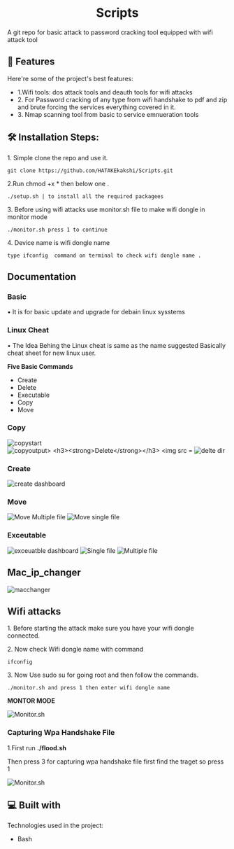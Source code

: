 <h1 id="title" align="center">Scripts</h1>

<p id="description">A git repo for basic attack to password cracking tool equipped with wifi attack tool</p>

  
  
<h2>🧐 Features</h2>

Here're some of the project's best features:

*   1.Wifi tools: dos attack tools and deauth tools for wifi attacks
*   2\. For Password cracking of any type from wifi handshake to pdf and zip and brute forcing the services everything covered in it.
*   3\. Nmap scanning tool from basic to service emnueration tools

<h2>🛠️ Installation Steps:</h2>

<p>1. Simple clone the repo and use it.</p>

```
git clone https://github.com/HATAKEkakshi/Scripts.git
```

<p>2.Run chmod +x * then below one .</p>

```
./setup.sh | to install all the required packagees
```

<p>3. Before using wifi attacks use monitor.sh file to make wifi dongle in monitor mode</p>

```
./monitor.sh press 1 to continue
```

<p>4. Device name is wifi dongle name</p>

```
type ifconfig  command on terminal to check wifi dongle name .
```
<h2>Documentation</h2>
  <h3>Basic</h3>
  <p> • It is for basic update and upgrade for debain linux sysstems</p>
  <h3> Linux Cheat</h3>
  <p> • The Idea Behing the Linux cheat is same as the name suggested Basically cheat sheet for new linux user. </p>
  <p><strong>Five Basic Commands</strong></p>
  <ul>
    <li>Create</li>
    <li>Delete</li>
    <li>Executable</li>
    <li>Copy</li>
    <li>Move</li>
  </ul>
    <h3><strong>Copy</strong></h3>
    <img src = "Images/copystart.png" alt="copystart">
    <img src = "Images/copyoutput.png" alt="copyoutput>
    <h3><strong>Delete</strong></h3>
    <img src = "Images/Delfile.png" alt="delete file">
    <img src = "Images/deldir.png" alt="delte dir">
    <h3><strong>Create</strong></h3>
     <img src = "Images/Create.png" alt="create dashboard">
    <h3><strong>Move</strong></h3>
      <img src = "Images/movemulti.png" alt="Move Multiple file">
      <img src = "Images/movesingle.png" alt="Move single file">
    <h3><strong>Exceutable</strong></h3>
      <img src = "Images/exceutabledashboard.png" alt="exceuatble dashboard">
      <img src = "Images/excetuablesinglefile.png" alt="Single file">
      <img src = "Images/executablemultiple file.png" alt="Multiple file">
    <h2>Mac_ip_changer</h2>
       <img src = "Images/mac.png" alt="macchanger">
    <h2>Wifi attacks</h2>
      <p>1. Before starting the attack make sure you have your wifi dongle connected.</p>
      <p>2. Now check Wifi dongle name with command </p>

```
ifconfig
```

<p>3. Now Use sudo su for going root and then follow the commands.</p>

```
./monitor.sh and press 1 then enter wifi dongle name
```
<p><strong>MONTOR MODE</strong></p>
<img src = "Images/exampleofmonitor.sh.png" alt="Monitor.sh">
  <h3>Capturing Wpa Handshake File</h3>
    <p>1.First run <strong>./flood.sh</strong></p>
    <p>Then press 3 for capturing wpa handshake file first find the traget so press 1 </p>
    <img src = "Images/flood.sh before.png" alt="Monitor.sh">
  <h2>💻 Built with</h2>

Technologies used in the project:

*   Bash
